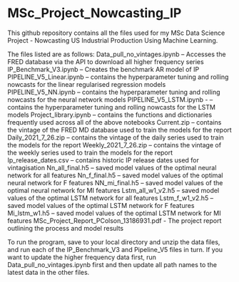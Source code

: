 # MSc_Project_Nowcasting_IP

This github repository contains all the files used for my MSc Data Science Project - Nowcasting US Industrial Production Using Machine Learning.

The files listed are as follows:
Data_pull_no_vintages.ipynb – Accesses the FRED database via the API to download all higher frequency series
IP_Benchmark_V3.ipynb – Creates the benchmark AR model of IP
PIPELINE_V5_Linear.ipynb – contains the hyperparameter tuning and rolling nowcasts for the linear regularised regression models 
PIPELINE_V5_NN.ipynb – contains the hyperparameter tuning and rolling nowcasts for the neural network models
PIPELINE_V5_LSTM.ipynb - – contains the hyperparameter tuning and rolling nowcasts for the LSTM models
Project_library.ipynb – contains the functions and dictionaries frequently used across all of the above notebooks
Current.zip – contains the vintage of the FRED MD database used to train the models for the report
Daily_2021_7_26.zip – contains the vintage of the daily series used to train the models for the report
Weekly_2021_7_26.zip – contains the vintage of the weekly series used to train the models for the report
Ip_release_dates.csv – contains historic IP release dates used for vintagisation
Nn_all_final.h5 – saved model values of the optimal neural network for all features
Nn_f_final.h5 – saved model values of the optimal neural network for F features
NN_mi_final.h5 – saved model values of the optimal neural network for MI features
Lstm_all_w1_v2.h5 – saved model values of the optimal LSTM network for all features
Lstm_f_w1_v2.h5 – saved model values of the optimal LSTM network for F features
Mi_lstm_w1.h5 – saved model values of the optimal LSTM network for MI features
MSc_Project_Report_PColson_13186931.pdf - The project report outlining the process and model results

To run the program, save to your local directory and unzip the data files, and run each of the IP_Benchmark_V3 and Pipeline_V5 files in turn.
If you want to update the higher frequency data first, run Data_pull_no_vintages.ipynb first and then update all path names to the latest data in the other files.


